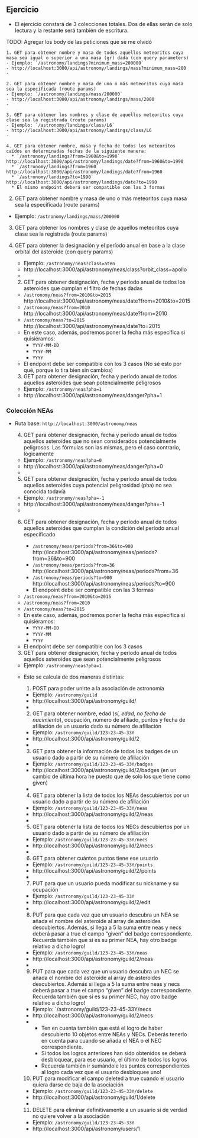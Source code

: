 ## Ejercicio

- El ejercicio constará de 3 colecciones totales. Dos de ellas serán de solo lectura y la restante será también de escritura.

TODO: Agregar los body de las peticiones que se me olvidó

    1. GET para obtener nombre y masa de todos aquellos meteoritos cuya masa sea igual o superior a una masa (gr) dada (con query parameters)
    - Ejemplo: `/astronomy/landings?minimum_mass=200000`
    - http://localhost:3000/api/astronomy/landings/mass?minimum_mass=200
    -

    2. GET para obtener nombre y masa de uno o más meteoritos cuya masa sea la especificada (route params)
    - Ejemplo: `/astronomy/landings/mass/200000`
    - http://localhost:3000/api/astronomy/landings/mass/2000
    -

    3. GET para obtener los nombres y clase de aquellos meteoritos cuya clase sea la registrada (route params)
    - Ejemplo: `/astronomy/landings/class/L6`
    - http://localhost:3000/api/astronomy/landings/class/L6
    -

    4. GET para obtener nombre, masa y fecha de todos los meteoritos caídos en determinadas fechas de la siguiente manera:
      * `/astronomy/landings?from=1960&to=1990`  http://localhost:3000/api/astronomy/landings/date?from=1960&to=1990
      * `/astronomy/landings?from=1960` http://localhost:3000/api/astronomy/landings/date?from=1960
      * `/astronomy/landings?to=1990` http://localhost:3000/api/astronomy/landings/date?to=1990
      * El mismo endpoint deberá ser compatible con las 3 formas

2. GET para obtener nombre y masa de uno o más meteoritos cuya masa sea la especificada (route params)

- Ejemplo: `/astronomy/landings/mass/200000`

3. GET para obtener los nombres y clase de aquellos meteoritos cuya clase sea la registrada (route params)

1. GET para obtener la designación y el período anual en base a la clase orbital del asteroide (con query params)


    - Ejemplo: `/astronomy/neas?class=aten`
    - http://localhost:3000/api/astronomy/neas/class?orbit_class=apollo
    -

    2. GET para obtener designación, fecha y período anual de todos los asteroides que cumplan el filtro de fechas dadas
      * `/astronomy/neas?from=2010&to=2015` http://localhost:3000/api/astronomy/neas/date?from=2010&to=2015
      * `/astronomy/neas?from=2010` http://localhost:3000/api/astronomy/neas/date?from=2010
      * `/astronomy/neas?to=2015` http://localhost:3000/api/astronomy/neas/date?to=2015
      * En este caso, además, podremos poner la fecha más específica si quisiéramos:
        - `YYYY-MM-DD`
        - `YYYY-MM`
        - `YYYY`
      * El endpoint debe ser compatible con los 3 casos (No sé esto por qué, porque lo tira bien sin cambios)

    3. GET para obtener designación, fecha y período anual de todos aquellos asteroides que sean potencialmente peligrosos
    - Ejemplo: `/astronomy/neas?pha=1`
    - http://localhost:3000/api/astronomy/neas/danger?pha=1

### Colección NEAs

- Ruta base: `http://localhost:3000/astronomy/neas`

  4. GET para obtener designación, fecha y período anual de todos aquellos asteroides que no sean considerados potencialmente peligrosos. Las fórmulas son las mismas, pero el caso contrario, lógicamente

  - Ejemplo: `/astronomy/neas?pha=0`
  - http://localhost:3000/api/astronomy/neas/danger?pha=0
  -

  5. GET para obtener designación, fecha y período anual de todos aquellos asteroides cuya potencial peligrosidad (pha) no sea conocida todavía

  - Ejemplo: `/astronomy/neas?pha=-1`
  - http://localhost:3000/api/astronomy/neas/danger?pha=-1
  -

  6. GET para obtener designación, fecha y período anual de todos aquellos asteroides que cumplan la condición del período anual especificado


      * `/astronomy/neas/periods?from=36&to=900` http://localhost:3000/api/astronomy/neas/periods?from=36&to=900
      * `/astronomy/neas/periods?from=36` http://localhost:3000/api/astronomy/neas/periods?from=36
      * `/astronomy/neas/periods?to=900` http://localhost:3000/api/astronomy/neas/periods?to=900
      * El endpoint debe ser compatible con las 3 formas

  - `/astronomy/neas?from=2010&to=2015`
  - `/astronomy/neas?from=2010`
  - `/astronomy/neas?to=2015`
  - En este caso, además, podremos poner la fecha más específica si quisiéramos:
    - `YYYY-MM-DD`
    - `YYYY-MM`
    - `YYYY`
  - El endpoint debe ser compatible con los 3 casos

  3. GET para obtener designación, fecha y período anual de todos aquellos asteroides que sean potencialmente peligrosos

  - Ejemplo: `/astronomy/neas?pha=1`

  * Esto se calcula de dos maneras distintas:

    1. POST para poder unirte a la asociación de astronomía

    - Ejemplo: `/astronomy/guild`
    - http://localhost:3000/api/astronomy/guild/
    -

    2. GET para obtener nombre, edad (_sí, edad, no fecha de nacimiento_), ocupación, número de afiliado, puntos y fecha de afiliación de un usuario dado su número de afiliación

    - Ejemplo: `/astronomy/guild/123-23-45-33Y`
    - http://localhost:3000/api/astronomy/guild/2
    -

    3. GET para obtener la información de todos los badges de un usuario dado a partir de su número de afiliación

    - Ejemplo: `/astronomy/guild/123-23-45-33Y/badges`
    - http://localhost:3000/api/astronomy/guild/2/badges (en un cambio de última hora he puesto que de solo los que tiene como given)
    -

    4. GET para obtener la lista de todos los NEAs descubiertos por un usuario dado a partir de su número de afiliación

    - Ejemplo: `/astronomy/guild/123-23-45-33Y/neas`
    - http://localhost:3000/api/astronomy/guild/2/neas
    -

    5. GET para obtener la lista de todos los NECs descubiertos por un usuario dado a partir de su número de afiliación

    - Ejemplo: `/astronomy/guild/123-23-45-33Y/necs`
    - http://localhost:3000/api/astronomy/guild/2/necs
    -

    6. GET para obtener cuántos puntos tiene ese usuario

    - Ejemplo: `/astronomy/guild/123-23-45-33Y/points`
    - http://localhost:3000/api/astronomy/guild/2/points
    -

    7. PUT para que un usuario pueda modificar su nickname y su ocupación

    - Ejemplo: `/astronomy/guild/123-23-45-33Y`
    - http://localhost:3000/api/astronomy/guild/2/edit
    -

    8. PUT para que cada vez que un usuario descubra un NEA se añada el nombre del asteroide al array de asteroides descubiertos. Además, si llega a 5 la suma entre neas y necs deberá pasar a true el campo “given” del badge correspondiente. Recuerda también que si es su primer NEA, hay otro badge relativo a dicho logro!

    - Ejemplo: `/astronomy/guild/123-23-45-33Y/neas`
    - http://localhost:3000/api/astronomy/guild/2/neas
    -

    9. PUT para que cada vez que un usuario descubra un NEC se añada el nombre del asteroide al array de asteroides descubiertos. Además si llega a 5 la suma entre neas y necs deberá pasar a true el campo “given” del badge correspondiente. Recuerda también que si es su primer NEC, hay otro badge relativo a dicho logro!

    - Ejemplo: `/astronomy/guild/123-23-45-33Y/necs
    - http://localhost:3000/api/astronomy/guild/2/necs
    - - Ten en cuenta también que está el logro de haber descubierto 10 objetos entre NEAs y NECs. Deberás tenerlo en cuenta para cuando se añada el NEA o el NEC correspondiente.
      - Si todos los logros anteriores han sido obtenidos se deberá desbloquear, para ese usuario, el último de todos los logros
      - Recuerda también ir sumándole los puntos correspondientes al logro cada vez que el usuario desbloquee uno!

    10. PUT para modificar el campo deleted a true cuando el usuario quiera darse de baja de la asociación

    - Ejemplo: `/astronomy/guild/123-23-45-33Y/delete`
    - http://localhost:3000/api/astronomy/guild/1/delete
    -

    11. DELETE para eliminar definitivamente a un usuario si de verdad no quiere volver a la asociación

    - Ejemplo: `/astronomy/guild/123-23-45-33Y`
    - http://localhost:3000/api/astronomy/users/1
